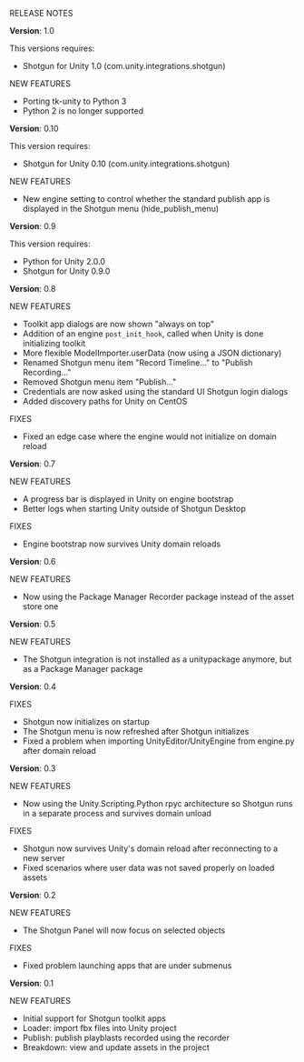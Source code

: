 ﻿RELEASE NOTES

**Version**: 1.0

This versions requires:
* Shotgun for Unity 1.0 (com.unity.integrations.shotgun)

NEW FEATURES
* Porting tk-unity to Python 3
* Python 2 is no longer supported

**Version**: 0.10

This version requires:
* Shotgun for Unity 0.10 (com.unity.integrations.shotgun)

NEW FEATURES
* New engine setting to control whether the standard publish app is displayed in the Shotgun menu (hide_publish_menu)

**Version**: 0.9

This version requires:
* Python for Unity 2.0.0
* Shotgun for Unity 0.9.0

**Version**: 0.8

NEW FEATURES
* Toolkit app dialogs are now shown "always on top"
* Addition of an engine `post_init_hook`, called when Unity is done initializing 
toolkit
* More flexible ModelImporter.userData (now using a JSON dictionary)
* Renamed Shotgun menu item "Record Timeline..." to "Publish Recording..."
* Removed Shotgun menu item "Publish..."
* Credentials are now asked using the standard UI Shotgun login dialogs
* Added discovery paths for Unity on CentOS

FIXES
- Fixed an edge case where the engine would not initialize on domain reload

**Version**: 0.7

NEW FEATURES
* A progress bar is displayed in Unity on engine bootstrap
* Better logs when starting Unity outside of Shotgun Desktop

FIXES
* Engine bootstrap now survives Unity domain reloads

**Version**: 0.6

NEW FEATURES
* Now using the Package Manager Recorder package instead of the asset store one

**Version**: 0.5

NEW FEATURES
* The Shotgun integration is not installed as a unitypackage anymore, but as a Package Manager package

**Version**: 0.4

FIXES
* Shotgun now initializes on startup
* The Shotgun menu is now refreshed after Shotgun initializes
* Fixed a problem when importing UnityEditor/UnityEngine from engine.py after domain reload

**Version**: 0.3

NEW FEATURES
* Now using the Unity.Scripting.Python rpyc architecture so Shotgun runs in a separate process and survives domain unload
  
FIXES  
* Shotgun now survives Unity's domain reload after reconnecting to a new server
* Fixed scenarios where user data was not saved properly on loaded assets
  
**Version**: 0.2

NEW FEATURES
* The Shotgun Panel will now focus on selected objects

FIXES

* Fixed problem launching apps that are under submenus

**Version**: 0.1

NEW FEATURES

* Initial support for Shotgun toolkit apps
* Loader: import fbx files into Unity project
* Publish: publish playblasts recorded using the recorder
* Breakdown: view and update assets in the project


